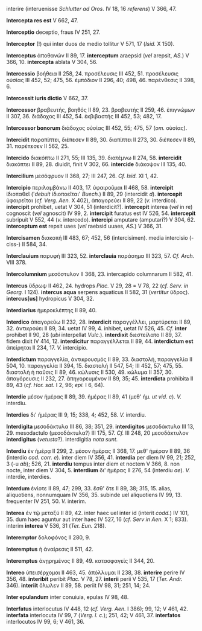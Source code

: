interire (interuenisse *Schlutter ad Oros.* IV 18, 16 *referens*) V 366,
47.

**Intercepta res est** V 662, 47.

**Interceptio** deceptio, fraus IV 251, 27.

**Interceptor** (!) qui inter duos de medio tollitur V 571, 17 (*Isid.*
X 150).

**Interceptus** ἀποθανών II 89, 17. **interceptum** araepsid (*vel*
arepsit, *AS.*) V 366, 10. **intercepta** ablata V 304, 56.

**Intercessio** βοήθεια II 258, 24. προσέλευσις III 452, 51. προσέλευσις
οὐσίας III 452, 52; 475, 56. ἐμπόδιον II 296, 40; 498, 46. παρένθεσις II
398, 6.

**Intercessit iuris dictio** V 662, 37.

**Intercessor** βραβευτής, βοηθός II 89, 23. βραβευτής II 259, 46.
ἐπιγνώμων II 307, 36. διάδοχος III 452, 54. ἐκβιβαστής III 452, 53; 482,
17.

**Intercessor bonorum** διάδοχος οὐσίας III 452, 55; 475, 57 (*om.*
οὐσίας).

**Intercidit** παραπίπτει, διέπεσεν II 89, 30. διαπίπτει II 273, 30.
διέπεσεν II 89, 31. παρέπεσεν II 562, 25.

**Intercido** διακόπτω II 271, 55; III 135, 39. διατέμνω II 274, 58.
**intercidit** διακόπτει II 89, 28. diuidit, finit V 302, 66.
**intercide** διάκοψον III 135, 40.

**Intercilium** μεσόφρυον II 368, 27; III 247, 26. *Cf. Isid.* XI 1, 42.

**Intercipio** περιλαμβάνω II 403, 17. ὑφαιροῦμαι II 468, 58.
**intercipit** ἰδιοπαθεῖ ('*debuit* ἰδιοποεῖται' *Buech.*) II 89, 29
(intercidit *d*). **intercepit** ὑφαιρεῖται (*cf. Verg. Aen.* X 402),
ἀπαγορεύει II 89, 22 (*v.* interdico). **intercipit** prohibet, uetat V
304, 51 (interdicit?). **intercepit** interea (*vel* in re) cognoscit
(*vel* agnoscit) IV 99, 2. **intercipit** furatus est IV 526, 54.
**intercepit** subripuit V 552, 44 (*v.* intercedo). **intercipi**
amputare (amputari?) V 304, 62. **interceptum est** repsit uaes (*vel*
raebsid uuaes, *AS.*) V 366, 31.

**Intercisamen** διακοπή III 483, 67; 452, 56 (intercisimen). media
intercisio (-ciss-) II 584, 34.

**Interclauium** παρυφή III 323, 52. **interclauia** παράσημα III 323,
57. *Cf. Arch.* VIII 378.

**Intercolumnium** μεσόστυλον II 368, 23. intercapido columnarum II 582,
41.

**Intercus** ὕδρωψ II 462, 24. hydrops *Plac.* V 29, 28 = V 78, 22 (*cf.
Serv. in Georg.* I 124). **intercus aqua** serpens aquaticus II 582, 31
(*vertitur* ὕδρος). **intercus[us]** hydropicus V 304, 32.

**Interdiarius** ἡμεροκλέπτης II 89, 40.

**Interdico** ἀπαγορεύω II 232, 28. **interdicit** παραγγέλλει,
μαρτύρεται II 89, 32. ἀντικρούει II 89, 34. uetat IV 99, 4. inhibet,
uetat IV 526, 45. *Cf.* **inter** prohibet II 90, 28 (*ubi* interpellat
*Vulc.*). **interdixit** διεστείλατο II 89, 37. fidem dixit IV 414, 12.
**interdicitur** παραγγέλλεται II 89, 44. **interdictum est** ἀπείρηται
II 234, 17. *V.* intercipio.

**Interdictum** παραγγελία, ἀντικρουσμός II 89, 33. διαστολή, παραγγελία
II 504, 10. παραγγελία II 394, 15. δια­στολή II 547, 54; III 452, 57;
475, 55. διαστολὴ ἡ παῦσις II 89, 46. κώλυσις II 530, 49. κώλυμα II 357,
30. ἀπαγόρευσις II 232, 27. ἀπηγορευμένον II 89, 35; 45. **interdicta**
prohibita II 89, 43 (*cf. Hor. sat.* I 2, 96; *epi.* I 6, 64).

**Interdie** μέσον ἡμέρας II 89, 39. ἡμέρας II 89, 41 (μεθ' ἡμ. *ut vid.
c*). *V.* interdiu.

**Interdies** δι' ἡμέρας III 9, 15; 338, 4; 452, 58. *V.* interdiu.

**Interdigita** μεσοδάκτυλα III 86, 38; 351, 29. **interdigitos**
μεσοδάκτυλα III 13, 29. mesodactulo (μεσοδάκτυλα?) III 175, 57. *Cf.*
III 248, 20 μεσοδάκτυλον **interdigitus** (*vetusta*?). interdigitia
*nota sunt.*

**Interdiu** ἐν ἡμέρᾳ II 299, 2. μέσον ἡμέρας II 368, 17. μεθ' ἡμέραν II
89, 36 (interdio *cod. corr. e*). inter diem IV 356, 41. **interdia**
per diem IV 99, 21; 252, 3 (-u *ab*); 526, 21. **interdiu** tempus inter
diem et noctem V 366, 8. non nocte, inter diem V 304, 5. **interdium**
δι' ἡμέρας II 276, 54 (interdiu *ae*). *V.* interdie, interdies.

**Interdum** ἐνίοτε II 89, 47; 299, 33. ἔσθ' ὅτε II 89, 38; 315, 15.
alias, aliquotiens, nonnumquam IV 356, 35. subinde uel aliquotiens IV
99, 13. frequenter IV 251, 50. *V.* interim.

**Interea** ἐν τῷ μεταξύ II 89, 42. inter haec uel inter id (interit
*codd.*) IV 101, 35. dum haec aguntur aut inter haec IV 527, 16 (*cf.
Serv in Aen.* X 1; 833). interim **interea** V 536, 31 (*Ter. Eun.*
218).

**Interemptor** δολοφόνος II 280, 9.

**Interemptus** ἡ ἀναίρεσις II 511, 42.

**Interemptus** ἀνῃρημένος II 89, 49. κατασφαγείς II 344, 20.

**Intereo** ὐπεισέρχομαι II 463, 45. ἀπόλλυμαι II 238, 38. **interire**
perire IV 356, 48. **interibit** peribit *Plac.* V 78, 27. **interii**
perii V 535, 17 (*Ter. Andr.* 346). **interiit** ὄλωλεν II 89, 58.
periit IV 98, 31; 251, 14; 24.

**Inter epulandum** inter conuiuia, epulas IV 98, 48.

**Interfatus** interlocutus IV 448, 12 (*cf. Verg. Aen.* I 386); 99, 12;
V 461, 42. **interfata** interlocuta IV 99, 7 (*Verg. l. c.*); 251,
42; V 461, 37. **interfatos** interlocutos IV 99, 6; V 461, 36.
